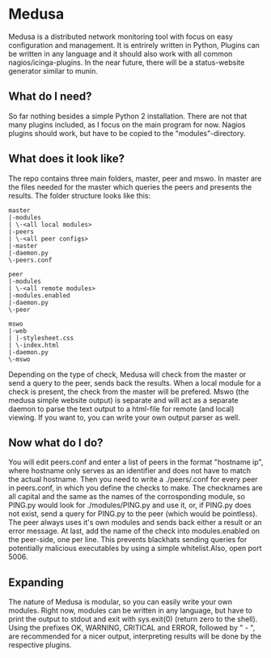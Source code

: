 # Medusa

Medusa is a distributed network monitoring tool with focus on easy configuration and management. It is entrirely written in Python, Plugins can be written in any language and it should also work with all common nagios/icinga-plugins. In the near future, there will be a status-website generator similar to munin.

## What do I need?

So far nothing besides a simple Python 2 installation. There are not that many plugins included, as I focus on the main program for now. Nagios plugins should work, but have to be copied to the "modules"-directory.

## What does it look like?

The repo contains three main folders, master, peer and mswo. In master are the files needed for the master which queries the peers and presents the results. The folder structure looks like this:

    master
    |-modules
    | \-<all local modules>
    |-peers
    | \-<all peer configs>
    |-master
    |-daemon.py
    \-peers.conf

    peer
    |-modules
    | \-<all remote modules>
    |-modules.enabled
    |-daemon.py
    \-peer

    mswo
    |-web
    | |-stylesheet.css
    | \-index.html
    |-daemon.py
    \-mswo

Depending on the type of check, Medusa will check from the master or send a query to the peer, sends back the results. When a local module for a check is present, the check from the master will be prefered. Mswo (the medusa simple website output) is separate and will act as a separate daemon to parse the text output to a html-file for remote (and local) viewing. If you want to, you can write your own output parser as well.

## Now what do I do?

You will edit peers.conf and enter a list of peers in the format "hostname ip", where hostname only serves as an identifier and does not have to match the actual hostname.
Then you need to write a ./peers/<hostname>.conf for every peer in peers.conf, in which you define the checks to make. The checknames are all capital and the same as the names of the corrosponding module, so PING.py would look for ./modules/PING.py and use it, or, if PING.py does not exist, send a query for PING.py to the peer (which would be pointless). The peer always uses it's own modules and sends back either a result or an error message.
At last, add the name of the check into modules.enabled on the peer-side, one per line. This prevents blackhats sending queries for potentially malicious executables by using a simple whitelist.Also, open port 5006.

## Expanding

The nature of Medusa is modular, so you can easily write your own modules. Right now, modules can be written in any language, but have to print the output to stdout and exit with sys.exit(0) (return zero to the shell). Using the prefixes OK, WARNING, CRITICAL and ERROR, followed by " - ", are recommended for a nicer output, interpreting results will be done by the respective plugins.
